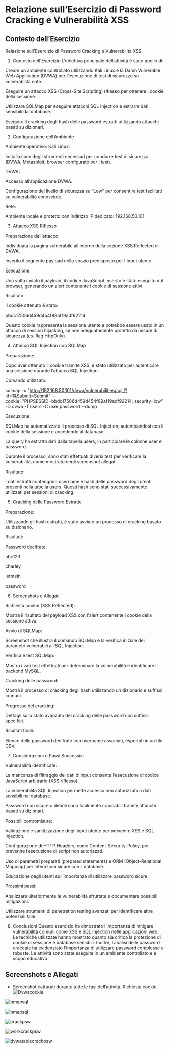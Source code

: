 
# Relazione sull’Esercizio di Password Cracking e Vulnerabilità XSS

## Contesto dell’Esercizio
Relazione sull’Esercizio di Password Cracking e Vulnerabilità XSS

1. Contesto dell’Esercizio
L’obiettivo principale dell’attività è stato quello di:

Creare un ambiente controllato utilizzando Kali Linux e la Damn Vulnerable Web Application (DVWA) per l’esecuzione di test di sicurezza su vulnerabilità note.

Eseguire un attacco XSS (Cross-Site Scripting) riflesso per ottenere i cookie della sessione.

Utilizzare SQLMap per eseguire attacchi SQL Injection e estrarre dati sensibili dal database.

Eseguire il cracking degli hash delle password estratti utilizzando attacchi basati su dizionari.

2. Configurazione dell’Ambiente

Ambiente operativo: Kali Linux.

Installazione degli strumenti necessari per condurre test di sicurezza (DVWA, Metasploit, browser configurato per i test).

DVWA:

Accesso all’applicazione DVWA.

Configurazione del livello di sicurezza su “Low” per consentire test facilitati su vulnerabilità conosciute.

Rete:

Ambiente locale e protetto con indirizzo IP dedicato: 192.168.50.101.

3. Attacco XSS Riflesso

Preparazione dell’attacco:

Individuata la pagina vulnerabile all'interno della sezione XSS Reflected di DVWA.

Inserito il seguente payload nello spazio predisposto per l'input utente:

<script>alert(document.cookie)</script>

Esecuzione:

Una volta inviato il payload, il codice JavaScript inserito è stato eseguito dal browser, generando un alert contenente i cookie di sessione attivi.

Risultato:

Il cookie ottenuto è stato:

bbdc17506d459d454f89af19adf92214

Questo cookie rappresenta la sessione utente e potrebbe essere usato in un attacco di session hijacking, se non adeguatamente protetto da misure di sicurezza (es. flag HttpOnly).

4. Attacco SQL Injection con SQLMap

Preparazione:

Dopo aver ottenuto il cookie tramite XSS, è stato utilizzato per autenticare una sessione durante l’attacco SQL Injection.

Comando utilizzato:

sqlmap -u "http://192.168.50.101/dvwa/vulnerabilities/sqli/?id=1&Submit=Submit" --cookie="PHPSESSID=bbdc17506d459d454f89af19adf92214; security=low" -D dvwa -T users -C user,password --dump

Esecuzione:

SQLMap ha automatizzato il processo di SQL Injection, autenticandosi con il cookie della sessione e accedendo al database.

La query ha estratto dati dalla tabella users, in particolare le colonne user e password.

Durante il processo, sono stati effettuati diversi test per verificare la vulnerabilità, come mostrato negli screenshot allegati.

Risultato:

I dati estratti contengono username e hash delle password degli utenti presenti nella tabella users. Questi hash sono stati successivamente utilizzati per sessioni di cracking.

5. Cracking delle Password Estratte

Preparazione:

Utilizzando gli hash estratti, è stato avviato un processo di cracking basato su dizionario.

Risultati:

Password decifrate:

abc123

charley

letmein

password

6. Screenshots e Allegati

Richiesta cookie (XSS Reflected):

Mostra il risultato del payload XSS con l'alert contenente i cookie della sessione attiva.



Avvio di SQLMap:

Screenshot che illustra il comando SQLMap e la verifica iniziale dei parametri vulnerabili all’SQL Injection.



Verifica e test SQLMap:

Mostra i vari test effettuati per determinare la vulnerabilità e identificare il backend MySQL.



Cracking delle password:

Mostra il processo di cracking degli hash utilizzando un dizionario e suffissi comuni.



Progresso del cracking:

Dettagli sullo stato avanzato del cracking delle password con suffissi specifici.



Risultati finali:

Elenco delle password decifrate con username associati, esportati in un file CSV.



7. Considerazioni e Passi Successivi

Vulnerabilità identificate:

La mancanza di filtraggio dei dati di input consente l’esecuzione di codice JavaScript arbitrario (XSS riflesso).

La vulnerabilità SQL Injection permette accesso non autorizzato a dati sensibili nel database.

Password non sicure o deboli sono facilmente craccabili tramite attacchi basati su dizionari.

Possibili contromisure:

Validazione e sanitizzazione degli input utente per prevenire XSS e SQL Injection.

Configurazione di HTTP Headers, come Content-Security-Policy, per prevenire l’esecuzione di script non autorizzati.

Uso di parametri preparati (prepared statements) e ORM (Object-Relational Mapping) per interazioni sicure con il database.

Educazione degli utenti sull’importanza di utilizzare password sicure.

Prossimi passi:

Analizzare ulteriormente le vulnerabilità sfruttate e documentare possibili mitigazioni.

Utilizzare strumenti di penetration testing avanzati per identificare altre potenziali falle.

8. Conclusioni
Questo esercizio ha dimostrato l’importanza di mitigare vulnerabilità comuni come XSS e SQL Injection nelle applicazioni web. Le tecniche utilizzate hanno mostrato quanto sia critica la protezione di cookie di sessione e database sensibili. Inoltre, l’analisi delle password craccate ha evidenziato l’importanza di utilizzare password complesse e robuste. Le attività sono state eseguite in un ambiente controllato e a scopo educativo.


## Screenshots e Allegati
- Screenshot catturati durante tutte le fasi dell’attività.
Richiesta cookie
![Dvwacookie](./Screen1.png) 

![nmapsql](./Screen2.png) 

![nmapsql](./Screen3.png)

![crackpsw](./Screen4.png) 

![workcrackpsw](./Screen5.png) 

![dvwatablecrackpsw](./Screen6.png)